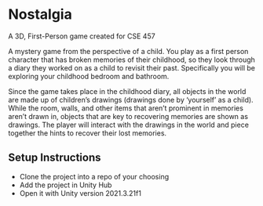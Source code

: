 # Nostalgia
A 3D, First-Person game created for CSE 457

A mystery game from the perspective of a child. You play as a first person character that has broken memories of their childhood, 
so they look through a diary they worked on as a child to revisit their past. 
Specifically you will be exploring your childhood bedroom and bathroom.

Since the game takes place in the childhood diary, 
all objects in the world are made up of children’s drawings (drawings done by ‘yourself’ as a child). 
While the room, walls, and other items that aren’t prominent in memories aren’t drawn in, objects that are key to recovering memories are shown as drawings. 
The player will interact with the drawings in the world and piece together the hints to recover their lost memories. 

## Setup Instructions
- Clone the project into a repo of your choosing
- Add the project in Unity Hub
- Open it with Unity version 2021.3.21f1
